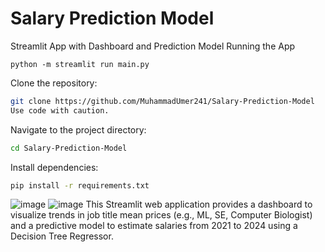 # Salary Prediction Model
 Streamlit App with Dashboard and Prediction Model
Running the App
```commandline
python -m streamlit run main.py
```

Clone the repository:
```bash
git clone https://github.com/MuhammadUmer241/Salary-Prediction-Model
Use code with caution.
```

Navigate to the project directory:
```Bash
cd Salary-Prediction-Model
```

Install dependencies:
```bash
pip install -r requirements.txt
```


![image](https://github.com/user-attachments/assets/d73ca173-33d9-4889-8a24-0bcf14293eda)
![image](https://github.com/user-attachments/assets/ffbf6dff-fb21-4e5f-9c58-b3139dbb1776)
This Streamlit web application provides a dashboard to visualize trends in job title mean prices (e.g., ML, SE, Computer Biologist) and a predictive model to estimate salaries from 2021 to 2024 using a Decision Tree Regressor.


